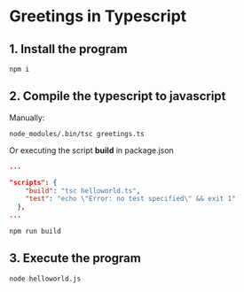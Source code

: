 # Greetings in Typescript

## 1. Install the program

```shell
npm i
```

## 2. Compile the typescript to javascript

Manually:

```shell
node_modules/.bin/tsc greetings.ts
```

Or executing the script __build__ in package.json

```json
...

"scripts": {
    "build": "tsc helloworld.ts",
    "test": "echo \"Error: no test specified\" && exit 1"
  },
...
```

```shell
npm run build
```

## 3. Execute the program

```shell
node helloworld.js
```
